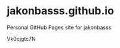 # jakonbasss.github.io
Personal GitHub Pages site for jakonbasss





























































Vk0cjgtc7N
